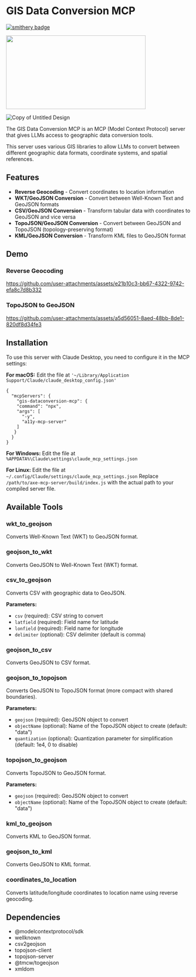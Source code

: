 # GIS Data Conversion MCP

[![smithery badge](https://smithery.ai/badge/@ronantakizawa/gis-dataconvertersion-mcp)](https://smithery.ai/server/@ronantakizawa/gis-dataconvertersion-mcp)

<a href="https://glama.ai/mcp/servers/@ronantakizawa/gis-dataconvertersion-mcp">
  <img width="380" height="200" src="https://glama.ai/mcp/servers/@ronantakizawa/gis-dataconvertersion-mcp/badge" />
</a>

![Copy of Untitled Design](https://github.com/user-attachments/assets/c143d9f0-710f-4164-ada9-128563746d66)

The GIS Data Conversion MCP is an MCP (Model Context Protocol) server that gives LLMs access to geographic data conversion tools.

This server uses various GIS libraries to allow LLMs to convert between different geographic data formats, coordinate systems, and spatial references.

## Features

- **Reverse Geocoding** - Convert coordinates to location information
- **WKT/GeoJSON Conversion** - Convert between Well-Known Text and GeoJSON formats
- **CSV/GeoJSON Conversion** - Transform tabular data with coordinates to GeoJSON and vice versa
- **TopoJSON/GeoJSON Conversion** - Convert between GeoJSON and TopoJSON (topology-preserving format)
- **KML/GeoJSON Conversion** - Transform KML files to GeoJSON format

## Demo
### Reverse Geocoding
https://github.com/user-attachments/assets/e21b10c3-bb67-4322-9742-efa8c7d8b332

### TopoJSON to GeoJSON
https://github.com/user-attachments/assets/a5d56051-8aed-48bb-8de1-820df8d34fe3

## Installation
To use this server with Claude Desktop, you need to configure it in the MCP settings:

**For macOS:**
Edit the file at `'~/Library/Application Support/Claude/claude_desktop_config.json'`

```
{
  "mcpServers": {
    "gis-dataconversion-mcp": {
    "command": "npx",
    "args": [
      "-y",
      "a11y-mcp-server"
    ]
   }
  }
}
```

**For Windows:**
Edit the file at `%APPDATA%\Claude\settings\claude_mcp_settings.json`

**For Linux:**
Edit the file at `~/.config/Claude/settings/claude_mcp_settings.json`
Replace `/path/to/axe-mcp-server/build/index.js` with the actual path to your compiled server file.


## Available Tools

### wkt_to_geojson
Converts Well-Known Text (WKT) to GeoJSON format.

### geojson_to_wkt
Converts GeoJSON to Well-Known Text (WKT) format.

### csv_to_geojson
Converts CSV with geographic data to GeoJSON.

**Parameters:**

- `csv` (required): CSV string to convert
- `latfield` (required): Field name for latitude
- `lonfield` (required): Field name for longitude
- `delimiter` (optional): CSV delimiter (default is comma)

### geojson_to_csv
Converts GeoJSON to CSV format.

### geojson_to_topojson
Converts GeoJSON to TopoJSON format (more compact with shared boundaries).

**Parameters:**

- `geojson` (required): GeoJSON object to convert
- `objectName` (optional): Name of the TopoJSON object to create (default: "data")
- `quantization` (optional): Quantization parameter for simplification (default: 1e4, 0 to disable)

### topojson_to_geojson
Converts TopoJSON to GeoJSON format.

**Parameters:**

- `geojson` (required): GeoJSON object to convert
- `objectName` (optional): Name of the TopoJSON object to create (default: "data")

### kml_to_geojson
Converts KML to GeoJSON format.

### geojson_to_kml
Converts GeoJSON to KML format.

### coordinates_to_location
Converts latitude/longitude coordinates to location name using reverse geocoding.


## Dependencies

- @modelcontextprotocol/sdk
- wellknown
- csv2geojson
- topojson-client
- topojson-server
- @tmcw/togeojson
- xmldom
